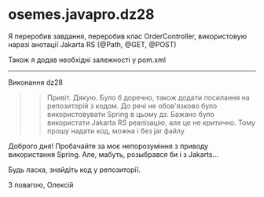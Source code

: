 # osemes.javapro.dz28

Я переробив завдання, переробив клас OrderController, використовую наразі анотації Jakarta RS (@Path, @GET, @POST)

Також я додав необхідні залежності у pom.xml


--------------------------------

Виконання dz28

>> Привіт. Дякую.
>> Було б доречно, також додати посилання на репозиторій з кодом.
>> До речі не обов'язково було використовувати Spring в цьому дз. Бажано було використати Jakarta RS реалізацію, але це не критично.
>> Тому прошу надати код, можна і без jar файлу

Доброго дня!
Пробачайте за моє непорозуміння з приводу використання Spring. 
Але, мабуть, розыбрався би і з Jakarts...

Будь ласка, знайдіть код у репозиторії.

З повагою,
Олексій
